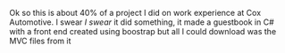 Ok so this is about 40% of a project I did on work experience at Cox Automotive. I swear *I swear* it did something, it made a guestbook in C# with a front end created using boostrap but all I could download was the MVC files from it
